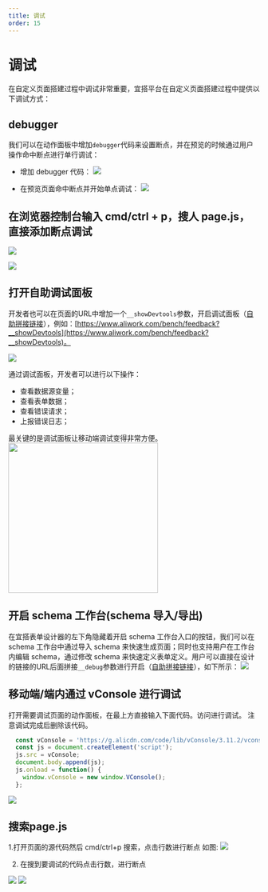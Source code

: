 ```yaml
---
title: 调试
order: 15
---
```

# 调试
在自定义页面搭建过程中调试非常重要，宜搭平台在自定义页面搭建过程中提供以下调试方式：

## debugger
我们可以在动作面板中增加`debugger`代码来设置断点，并在预览的时候通过用户操作命中断点进行单行调试：
* 增加 debugger 代码：
![](https://img.alicdn.com/imgextra/i2/O1CN015yriT81K85XSqkIIv_!!6000000001118-2-tps-3582-2018.png_.webp)

* 在预览页面命中断点并开始单点调试：
![](https://img.alicdn.com/imgextra/i1/O1CN01yyRtgc1FdAKbpk52T_!!6000000000509-2-tps-3582-2012.png_.webp)


## 在浏览器控制台输入 cmd/ctrl + p，搜人 page.js，直接添加断点调试
![](https://img.alicdn.com/imgextra/i3/O1CN01giXDwN1KgRGdcPB53_!!6000000001193-2-tps-5116-1040.png_.webp)

![](https://img.alicdn.com/imgextra/i1/O1CN013Xe57e1YO1yK1ZSzK_!!6000000003048-2-tps-5112-1044.png_.webp)

## 打开自助调试面板
开发者也可以在页面的URL中增加一个```__showDevtools```参数，开启调试面板（[自助拼接链接](https://demo.aliwork.com/o/debug_by_self?__showDevtools=true)），例如：[https://www.aliwork.com/bench/feedback?__showDevtools](https://www.aliwork.com/bench/feedback?__showDevtools)。

![](https://img.alicdn.com/imgextra/i4/O1CN01FeqWe01K3VaGYsziL_!!6000000001108-2-tps-1704-876.png_.webp)

通过调试面板，开发者可以进行以下操作：
* 查看数据源变量；
* 查看表单数据；
* 查看错误请求；
* 上报错误日志；

最关键的是调试面板让移动端调试变得非常方便。
<img src="https://img.alicdn.com/imgextra/i1/O1CN01AbbW3t1CHEWgEdqz1_!!6000000000055-2-tps-296-640.png_.webp" width="300"/>

## 开启 schema 工作台(schema 导入/导出)
在宜搭表单设计器的左下角隐藏着开启 schema 工作台入口的按钮，我们可以在 schema 工作台中通过导入 schema 来快速生成页面；同时也支持用户在工作台内编辑 schema，通过修改 schema 来快速定义表单定义。用户可以直接在设计的链接的URL后面拼接```__debug```参数进行开启（[自助拼接链接](https://demo.aliwork.com/o/debug_by_self?__showDevtools=true)），如下所示：
![](https://img.alicdn.com/imgextra/i2/O1CN01Zo997Z25vM6hrTuvy_!!6000000007588-2-tps-2878-1714.png_.webp)


## 移动端/端内通过 vConsole 进行调试
打开需要调试页面的动作面板，在最上方直接输入下面代码。访问进行调试。
注意调试完成后删除该代码。
```javascript
  const vConsole = 'https://g.alicdn.com/code/lib/vConsole/3.11.2/vconsole.min.js';
  const js = document.createElement('script');
  js.src = vConsole;
  document.body.append(js);
  js.onload = function() {
    window.vConsole = new window.VConsole();
  };
```
![](https://img.alicdn.com/imgextra/i4/O1CN01WsI8gn1nRR8Ubes42_!!6000000005086-2-tps-1706-910.png_.webp)

## 搜索page.js
1.打开页面的源代码然后 cmd/ctrl+p 搜索，点击行数进行断点 如图:
![](https://img.alicdn.com/imgextra/i1/O1CN0185hoJe1EIj41bx3ji_!!6000000000329-2-tps-2206-886.png_.webp)

2. 在搜到要调试的代码点击行数，进行断点

![](https://img.alicdn.com/imgextra/i2/O1CN013NSTWL1azFO3tZm8u_!!6000000003400-2-tps-1420-866.png)
![](https://img.alicdn.com/imgextra/i2/O1CN01l807TE1d6h3UsIyRr_!!6000000003687-2-tps-1676-1662.png)

